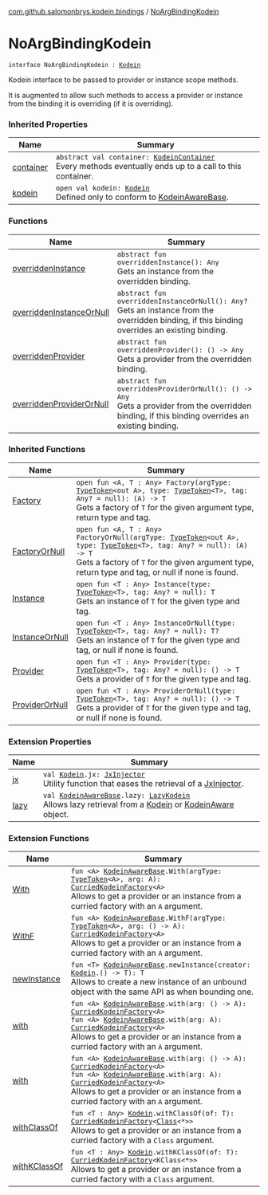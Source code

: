 [com.github.salomonbrys.kodein.bindings](../index.md) / [NoArgBindingKodein](.)

# NoArgBindingKodein

`interface NoArgBindingKodein : `[`Kodein`](../../com.github.salomonbrys.kodein/-kodein/index.md)

Kodein interface to be passed to provider or instance scope methods.

It is augmented to allow such methods to access a provider or instance from the binding it is overriding (if it is overriding).

### Inherited Properties

| Name | Summary |
|---|---|
| [container](../../com.github.salomonbrys.kodein/-kodein/container.md) | `abstract val container: `[`KodeinContainer`](../../com.github.salomonbrys.kodein/-kodein-container/index.md)<br>Every methods eventually ends up to a call to this container. |
| [kodein](../../com.github.salomonbrys.kodein/-kodein/kodein.md) | `open val kodein: `[`Kodein`](../../com.github.salomonbrys.kodein/-kodein/index.md)<br>Defined only to conform to [KodeinAwareBase](../../com.github.salomonbrys.kodein/-kodein-aware-base/index.md). |

### Functions

| Name | Summary |
|---|---|
| [overriddenInstance](overridden-instance.md) | `abstract fun overriddenInstance(): Any`<br>Gets an instance from the overridden binding. |
| [overriddenInstanceOrNull](overridden-instance-or-null.md) | `abstract fun overriddenInstanceOrNull(): Any?`<br>Gets an instance from the overridden binding, if this binding overrides an existing binding. |
| [overriddenProvider](overridden-provider.md) | `abstract fun overriddenProvider(): () -> Any`<br>Gets a provider from the overridden binding. |
| [overriddenProviderOrNull](overridden-provider-or-null.md) | `abstract fun overriddenProviderOrNull(): () -> Any`<br>Gets a provider from the overridden binding, if this binding overrides an existing binding. |

### Inherited Functions

| Name | Summary |
|---|---|
| [Factory](../../com.github.salomonbrys.kodein/-kodein/-factory.md) | `open fun <A, T : Any> Factory(argType: `[`TypeToken`](../../com.github.salomonbrys.kodein/-type-token/index.md)`<out A>, type: `[`TypeToken`](../../com.github.salomonbrys.kodein/-type-token/index.md)`<T>, tag: Any? = null): (A) -> T`<br>Gets a factory of `T` for the given argument type, return type and tag. |
| [FactoryOrNull](../../com.github.salomonbrys.kodein/-kodein/-factory-or-null.md) | `open fun <A, T : Any> FactoryOrNull(argType: `[`TypeToken`](../../com.github.salomonbrys.kodein/-type-token/index.md)`<out A>, type: `[`TypeToken`](../../com.github.salomonbrys.kodein/-type-token/index.md)`<T>, tag: Any? = null): (A) -> T`<br>Gets a factory of `T` for the given argument type, return type and tag, or null if none is found. |
| [Instance](../../com.github.salomonbrys.kodein/-kodein/-instance.md) | `open fun <T : Any> Instance(type: `[`TypeToken`](../../com.github.salomonbrys.kodein/-type-token/index.md)`<T>, tag: Any? = null): T`<br>Gets an instance of `T` for the given type and tag. |
| [InstanceOrNull](../../com.github.salomonbrys.kodein/-kodein/-instance-or-null.md) | `open fun <T : Any> InstanceOrNull(type: `[`TypeToken`](../../com.github.salomonbrys.kodein/-type-token/index.md)`<T>, tag: Any? = null): T?`<br>Gets an instance of `T` for the given type and tag, or null if none is found. |
| [Provider](../../com.github.salomonbrys.kodein/-kodein/-provider.md) | `open fun <T : Any> Provider(type: `[`TypeToken`](../../com.github.salomonbrys.kodein/-type-token/index.md)`<T>, tag: Any? = null): () -> T`<br>Gets a provider of `T` for the given type and tag. |
| [ProviderOrNull](../../com.github.salomonbrys.kodein/-kodein/-provider-or-null.md) | `open fun <T : Any> ProviderOrNull(type: `[`TypeToken`](../../com.github.salomonbrys.kodein/-type-token/index.md)`<T>, tag: Any? = null): () -> T`<br>Gets a provider of `T` for the given type and tag, or null if none is found. |

### Extension Properties

| Name | Summary |
|---|---|
| [jx](../../com.github.salomonbrys.kodein.jxinject/jx.md) | `val `[`Kodein`](../../com.github.salomonbrys.kodein/-kodein/index.md)`.jx: `[`JxInjector`](../../com.github.salomonbrys.kodein.jxinject/-jx-injector/index.md)<br>Utility function that eases the retrieval of a [JxInjector](../../com.github.salomonbrys.kodein.jxinject/-jx-injector/index.md). |
| [lazy](../../com.github.salomonbrys.kodein/lazy.md) | `val `[`KodeinAwareBase`](../../com.github.salomonbrys.kodein/-kodein-aware-base/index.md)`.lazy: `[`LazyKodein`](../../com.github.salomonbrys.kodein/-lazy-kodein/index.md)<br>Allows lazy retrieval from a [Kodein](../../com.github.salomonbrys.kodein/-kodein/index.md) or [KodeinAware](../../com.github.salomonbrys.kodein/-kodein-aware.md) object. |

### Extension Functions

| Name | Summary |
|---|---|
| [With](../../com.github.salomonbrys.kodein/-with.md) | `fun <A> `[`KodeinAwareBase`](../../com.github.salomonbrys.kodein/-kodein-aware-base/index.md)`.With(argType: `[`TypeToken`](../../com.github.salomonbrys.kodein/-type-token/index.md)`<A>, arg: A): `[`CurriedKodeinFactory`](../../com.github.salomonbrys.kodein/-curried-kodein-factory/index.md)`<A>`<br>Allows to get a provider or an instance from a curried factory with an `A` argument. |
| [WithF](../../com.github.salomonbrys.kodein/-with-f.md) | `fun <A> `[`KodeinAwareBase`](../../com.github.salomonbrys.kodein/-kodein-aware-base/index.md)`.WithF(argType: `[`TypeToken`](../../com.github.salomonbrys.kodein/-type-token/index.md)`<A>, arg: () -> A): `[`CurriedKodeinFactory`](../../com.github.salomonbrys.kodein/-curried-kodein-factory/index.md)`<A>`<br>Allows to get a provider or an instance from a curried factory with an `A` argument. |
| [newInstance](../../com.github.salomonbrys.kodein/new-instance.md) | `fun <T> `[`KodeinAwareBase`](../../com.github.salomonbrys.kodein/-kodein-aware-base/index.md)`.newInstance(creator: `[`Kodein`](../../com.github.salomonbrys.kodein/-kodein/index.md)`.() -> T): T`<br>Allows to create a new instance of an unbound object with the same API as when bounding one. |
| [with](../../com.github.salomonbrys.kodein/with.md) | `fun <A> `[`KodeinAwareBase`](../../com.github.salomonbrys.kodein/-kodein-aware-base/index.md)`.with(arg: () -> A): `[`CurriedKodeinFactory`](../../com.github.salomonbrys.kodein/-curried-kodein-factory/index.md)`<A>`<br>`fun <A> `[`KodeinAwareBase`](../../com.github.salomonbrys.kodein/-kodein-aware-base/index.md)`.with(arg: A): `[`CurriedKodeinFactory`](../../com.github.salomonbrys.kodein/-curried-kodein-factory/index.md)`<A>`<br>Allows to get a provider or an instance from a curried factory with an `A` argument. |
| [with](../../com.github.salomonbrys.kodein.erased/with.md) | `fun <A> `[`KodeinAwareBase`](../../com.github.salomonbrys.kodein/-kodein-aware-base/index.md)`.with(arg: () -> A): `[`CurriedKodeinFactory`](../../com.github.salomonbrys.kodein/-curried-kodein-factory/index.md)`<A>`<br>`fun <A> `[`KodeinAwareBase`](../../com.github.salomonbrys.kodein/-kodein-aware-base/index.md)`.with(arg: A): `[`CurriedKodeinFactory`](../../com.github.salomonbrys.kodein/-curried-kodein-factory/index.md)`<A>`<br>Allows to get a provider or an instance from a curried factory with an `A` argument. |
| [withClassOf](../../com.github.salomonbrys.kodein/with-class-of.md) | `fun <T : Any> `[`Kodein`](../../com.github.salomonbrys.kodein/-kodein/index.md)`.withClassOf(of: T): `[`CurriedKodeinFactory`](../../com.github.salomonbrys.kodein/-curried-kodein-factory/index.md)`<`[`Class`](http://docs.oracle.com/javase/6/docs/api/java/lang/Class.html)`<*>>`<br>Allows to get a provider or an instance from a curried factory with a `Class` argument. |
| [withKClassOf](../../com.github.salomonbrys.kodein/with-k-class-of.md) | `fun <T : Any> `[`Kodein`](../../com.github.salomonbrys.kodein/-kodein/index.md)`.withKClassOf(of: T): `[`CurriedKodeinFactory`](../../com.github.salomonbrys.kodein/-curried-kodein-factory/index.md)`<KClass<*>>`<br>Allows to get a provider or an instance from a curried factory with a `Class` argument. |
